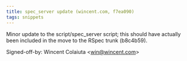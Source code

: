```yaml
---
title: spec_server update (wincent.com, f7ea090)
tags: snippets
---
```


Minor update to the script/spec\_server script; this should have actually been included in the move to the RSpec trunk (b8c4b59).

Signed-off-by: Wincent Colaiuta &lt;win@wincent.com&gt;
